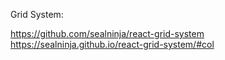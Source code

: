 Grid System:

https://github.com/sealninja/react-grid-system
https://sealninja.github.io/react-grid-system/#col
